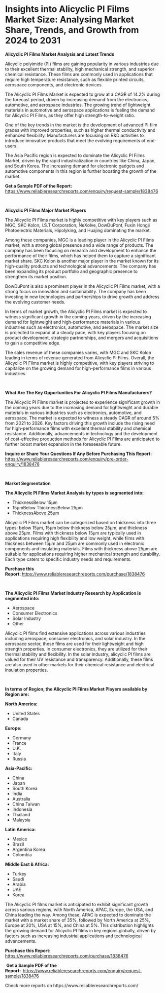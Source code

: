 <p><h1>Insights into Alicyclic PI Films Market Size: Analysing Market Share, Trends, and Growth from 2024 to 2031</h1></p><p><strong>Alicyclic PI Films Market Analysis and Latest Trends</strong></p>
<p><p>Alicyclic polyimide (PI) films are gaining popularity in various industries due to their excellent thermal stability, high mechanical strength, and superior chemical resistance. These films are commonly used in applications that require high temperature resistance, such as flexible printed circuits, aerospace components, and electronic devices.</p><p>The Alicyclic PI Films Market is expected to grow at a CAGR of 14.2% during the forecast period, driven by increasing demand from the electronics, automotive, and aerospace industries. The growing trend of lightweight materials in automotive and aerospace applications is fueling the demand for Alicyclic PI Films, as they offer high strength-to-weight ratio.</p><p>One of the key trends in the market is the development of advanced PI film grades with improved properties, such as higher thermal conductivity and enhanced flexibility. Manufacturers are focusing on R&D activities to introduce innovative products that meet the evolving requirements of end-users.</p><p>The Asia Pacific region is expected to dominate the Alicyclic PI Films Market, driven by the rapid industrialization in countries like China, Japan, and South Korea. The increasing demand for electronic gadgets and automotive components in this region is further boosting the growth of the market.</p></p>
<p><strong>Get a Sample PDF of the Report:&nbsp;</strong> <a href="https://www.reliableresearchreports.com/enquiry/request-sample/1838476">https://www.reliableresearchreports.com/enquiry/request-sample/1838476</a></p>
<p>&nbsp;</p>
<p><strong>Alicyclic PI Films Major Market Players</strong></p>
<p><p>The Alicyclic PI Films market is highly competitive with key players such as MGC, SKC Kolon, I.S.T Corporation, NeXolve, DowDuPont, Fuxin Hongji Photoelectric Materials, Hipolyking, and Huajing dominating the market.</p><p>Among these companies, MGC is a leading player in the Alicyclic PI Films market, with a strong global presence and a wide range of products. The company has been focusing on research and development to enhance the performance of their films, which has helped them to capture a significant market share. SKC Kolon is another major player in the market known for its high-quality products and technological advancements. The company has been expanding its product portfolio and geographic presence to strengthen its market position.</p><p>DowDuPont is also a prominent player in the Alicyclic PI Films market, with a strong focus on innovation and sustainability. The company has been investing in new technologies and partnerships to drive growth and address the evolving customer needs.</p><p>In terms of market growth, the Alicyclic PI Films market is expected to witness significant growth in the coming years, driven by the increasing demand for lightweight and high-performance materials in various industries such as electronics, automotive, and aerospace. The market size is projected to expand at a steady pace, with key players focusing on product development, strategic partnerships, and mergers and acquisitions to gain a competitive edge.</p><p>The sales revenue of these companies varies, with MGC and SKC Kolon leading in terms of revenue generated from Alicyclic PI Films. Overall, the Alicyclic PI Films market is highly competitive, with key players striving to capitalize on the growing demand for high-performance films in various industries.</p></p>
<p>&nbsp;</p>
<p><strong>What Are The Key Opportunities For Alicyclic PI Films Manufacturers?</strong></p>
<p><p>The Alicyclic PI Films market is projected to experience significant growth in the coming years due to the increasing demand for lightweight and durable materials in various industries such as electronics, automotive, and aerospace. The market is expected to witness a steady CAGR of around 5% from 2021 to 2026. Key factors driving this growth include the rising need for high-performance films with excellent thermal stability and chemical resistance. Additionally, advancements in technology and the development of cost-effective production methods for Alicyclic PI Films are anticipated to further boost market expansion in the foreseeable future.</p></p>
<p><strong>Inquire or Share Your Questions If Any Before Purchasing This Report:</strong> <a href="https://www.reliableresearchreports.com/enquiry/pre-order-enquiry/1838476">https://www.reliableresearchreports.com/enquiry/pre-order-enquiry/1838476</a></p>
<p>&nbsp;</p>
<p><strong>Market Segmentation</strong></p>
<p><strong>The Alicyclic PI Films Market Analysis by types is segmented into:</strong></p>
<p><ul><li>ThicknessBelow 15μm</li><li>15μmBelow ThicknessBelow 25μm</li><li>ThicknessAbove 25μm</li></ul></p>
<p><p>Alicyclic PI Films market can be categorized based on thickness into three types: below 15μm, 15μm below thickness below 25μm, and thickness above 25μm. Films with thickness below 15μm are typically used in applications requiring high flexibility and low weight, while films with thickness between 15μm and 25μm are commonly used in electronic components and insulating materials. Films with thickness above 25μm are suitable for applications requiring higher mechanical strength and durability. Each type caters to specific industry needs and requirements.</p></p>
<p><strong>Purchase this Report:&nbsp;</strong><a href="https://www.reliableresearchreports.com/purchase/1838476">https://www.reliableresearchreports.com/purchase/1838476</a></p>
<p>&nbsp;</p>
<p><strong>The Alicyclic PI Films Market Industry Research by Application is segmented into:</strong></p>
<p><ul><li>Aerospace</li><li>Consumer Electronics</li><li>Solar Industry</li><li>Other</li></ul></p>
<p><p>Alicyclic PI films find extensive applications across various industries including aerospace, consumer electronics, and solar industry. In the aerospace sector, these films are used for their lightweight and high strength properties. In consumer electronics, they are utilized for their thermal stability and flexibility. In the solar industry, alicyclic PI films are valued for their UV resistance and transparency. Additionally, these films are also used in other markets for their chemical resistance and electrical insulation properties.</p></p>
<p>&nbsp;</p>
<p><strong>In terms of Region, the Alicyclic PI Films Market Players available by Region are:</strong></p>
<p>
    <p> <strong> North America: </strong>
        <ul>
            <li>United States</li>
            <li>Canada</li>
        </ul>
        </p> 
    <p> <strong> Europe: </strong>
        <ul>
            <li>Germany</li>
            <li>France</li>
            <li>U.K.</li>
            <li>Italy</li>
            <li>Russia</li>
        </ul>
        </p> 
    <p> <strong> Asia-Pacific: </strong>
        <ul>
            <li>China</li>
            <li>Japan</li>
            <li>South Korea</li>
            <li>India</li>
            <li>Australia</li>
            <li>China Taiwan</li>
            <li>Indonesia</li>
            <li>Thailand</li>
            <li>Malaysia</li>
        </ul>
        </p> 
    <p> <strong> Latin America: </strong>
        <ul>
            <li>Mexico</li>
            <li>Brazil</li>
            <li>Argentina Korea</li>
            <li>Colombia</li>
        </ul>
        </p> 
    <p> <strong> Middle East & Africa: </strong>
        <ul>
            <li>Turkey</li>
            <li>Saudi</li>
            <li>Arabia</li>
            <li>UAE</li>
            <li>Korea</li>
        </ul>
    </p>
    </p>
<p><p>The Alicyclic PI films market is anticipated to exhibit significant growth across various regions, with North America, APAC, Europe, the USA, and China leading the way. Among these, APAC is expected to dominate the market with a market share of 35%, followed by North America at 25%, Europe at 20%, USA at 15%, and China at 5%. This distribution highlights the growing demand for Alicyclic PI films in key regions globally, driven by factors such as increasing industrial applications and technological advancements.</p></p>
<p><strong>Purchase this Report: </strong><a href="https://www.reliableresearchreports.com/purchase/1838476">https://www.reliableresearchreports.com/purchase/1838476</a></p>
<p>&nbsp;<strong>Get a Sample PDF of the Report:&nbsp;&nbsp;</strong><a href="https://www.reliableresearchreports.com/enquiry/request-sample/1838476">https://www.reliableresearchreports.com/enquiry/request-sample/1838476</a></p>
<p><strong></strong></p>
<p>Check more reports on https://www.reliableresearchreports.com/</p>